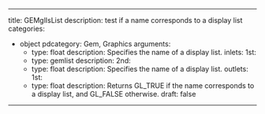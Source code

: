 
---
title: GEMglIsList
description: test if a name corresponds to a display list
categories:
  - object
pdcategory: Gem, Graphics
arguments:
    - type: float
      description: Specifies the name of a display list.
inlets:
  1st:
    - type: gemlist
      description:
  2nd:
    - type: float
      description: Specifies the name of a display list.
outlets:
  1st:
    - type: float
      description: Returns GL_TRUE if the name corresponds to a display list, and GL_FALSE otherwise.
draft: false
---

